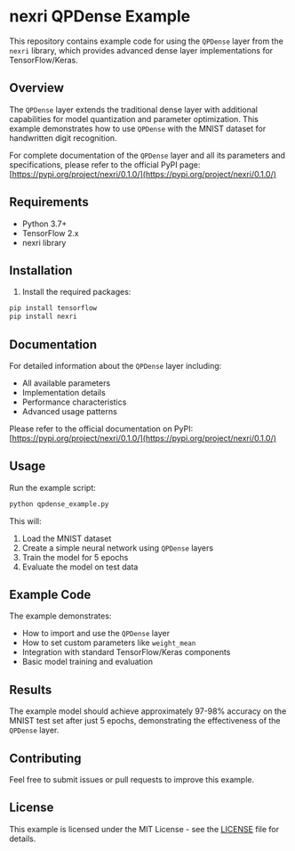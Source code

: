 # nexri QPDense Example

This repository contains example code for using the `QPDense` layer from the `nexri` library, which provides advanced dense layer implementations for TensorFlow/Keras.

## Overview

The `QPDense` layer extends the traditional dense layer with additional capabilities for model quantization and parameter optimization. This example demonstrates how to use `QPDense` with the MNIST dataset for handwritten digit recognition.

For complete documentation of the `QPDense` layer and all its parameters and specifications, please refer to the official PyPI page:
[https://pypi.org/project/nexri/0.1.0/](https://pypi.org/project/nexri/0.1.0/)

## Requirements

- Python 3.7+
- TensorFlow 2.x
- nexri library

## Installation

1. Install the required packages:

```bash
pip install tensorflow
pip install nexri
```

## Documentation

For detailed information about the `QPDense` layer including:
- All available parameters
- Implementation details
- Performance characteristics
- Advanced usage patterns

Please refer to the official documentation on PyPI:
[https://pypi.org/project/nexri/0.1.0/](https://pypi.org/project/nexri/0.1.0/)

## Usage

Run the example script:

```bash
python qpdense_example.py
```

This will:
1. Load the MNIST dataset
2. Create a simple neural network using `QPDense` layers
3. Train the model for 5 epochs
4. Evaluate the model on test data

## Example Code

The example demonstrates:
- How to import and use the `QPDense` layer
- How to set custom parameters like `weight_mean`
- Integration with standard TensorFlow/Keras components
- Basic model training and evaluation

## Results

The example model should achieve approximately 97-98% accuracy on the MNIST test set after just 5 epochs, demonstrating the effectiveness of the `QPDense` layer.

## Contributing

Feel free to submit issues or pull requests to improve this example.

## License

This example is licensed under the MIT License - see the [LICENSE](LICENSE) file for details.
